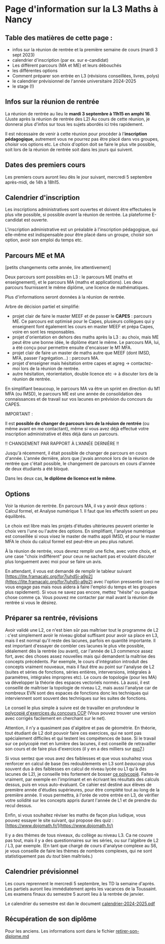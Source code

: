 Page d'information sur la L3 Maths à Nancy
==========================================




Table des matières de cette page :
----------------------------------

- infos sur la réunion de rentrée et la première semaine de cours (mardi 3 sept 2023)
- calendrier d'inscription (par ex. sur e-candidat)
- Les différent parcours (MA et ME) et leurs débouchés
- les différentes options
- Comment préparer son entrée en L3 (révisions conseillées, livres, polys)
- le calendrier prévisionnel de l'année universitaire 2024-2025
- le stage (!)




Infos sur la réunion de rentrée
--------------------------------

La réunion de rentrée au lieu le **mardi 3 septembre à 11h15 en amphi 16**. (Juste après la réunion de rentrée des L2)
Au cours de cette réunion, je donnerai plus d'infos sur tous les sujets abordés ici très rapidement.

Il est nécessaire de venir à cette réunion pour procéder à l'**inscription pédagogique**, autrement vous ne pourrez pas être placé dans vos groupes, choisir vos options etc. Le choix d'option doit se faire le plus vite possible, soit lors de la réunion de rentrée soit dans les jours qui suivent. 

Dates des premiers cours
------------------------

Les premiers cours auront lieu dès le jour suivant, mercredi 5 septembre après-midi, de 14h à 18h15.

Calendrier d'inscription
------------------------

Les inscriptions administratives sont ouvertes et doivent être effectuées le plus vite possible, si possible *avant* la réunion de rentrée. La plateforme E-candidat est ouverte.

L'inscription administrative est un préalable à l'inscription pédagogique, qui elle-même est indispensable pour être placé dans un groupe, choisir son option, avoir son emploi du temps etc.


Parcours ME et MA
-----------------

[petits changements cette année, lire attentivement]

Deux parcours sont possibles en L3 : le parcours ME (maths et enseignement), et le parcours MA (maths et applications). Les deux parcours fournissent le même diplôme, une licence de mathématiques.

Plus d'informations seront données à la réunion de rentrée. 

Arbre de décision partiel et simplifié:
- projet clair de faire le master MEEF et de passer le **CAPES** : parcours ME. Ce parcours est optimisé pour le Capes, plusieurs collègues qui y enseignent font également les cours en master MEEF et prépa Capes, voire en sont les responsables.
- projet d'orientation en dehors des maths après la L3 : au choix, mais ME peut être une bonne idée, le diplôme étant le même. Le parcours MA, lui, a été conçu pour permettre ensuite d'encaisser le M1 MFA.
- projet clair de faire un master de maths autre que MEEF (dont IMSD, MFA, passer l'agrégation...) : parcours MA. 
- projet d'enseigner mais hésitation entre capes et agreg -> contactez-moi lors de la réunion de rentrée.
- autre hésitation, réorientation, double licence etc -> à discuter lors de la réunion de rentrée.

En simplifiant beaucoup, le parcours MA va être un sprint en direction du M1 MFA (ou IMSD), le parcours ME est une année de consolidation des connaissances et de travail sur vos lacunes en prévision du concours du CAPES.

IMPORTANT : 

Il est **possible de changer de parcours lors de la réuion de rentrée** (ou même avant en me contactant), même si vous avez déjà effectué votre inscription administrative et êtes déjà dans un parcours.

!! CHANGEMENT PAR RAPPORT À L'ANNÉE DERNIÈRE !!

Jusqu'à récemment, il était possible de changer de parcours en cours d'année. L'année dernière, alors que j'avais annoncé lors de la réunion de rentrée que c'était possible, le changement de parcours en cours d'année de deux étudiants a été bloqué.

Dans les deux cas, **le diplôme de licence est le même**.

Options
-------

Voir la réunion de rentrée. En parcours MA, il va y avoir deux options : Calcul formel, et Analyse numérique 1. Il faut que les effectifs soient un peu équilibrés. 

Le choix est libre mais les projets d'études ultérieures peuvent orienter le choix vers l'une ou l'autre des options. En simplifiant, l'analyse numérique est conseillée si vous visez le master de maths appli IMSD, et pour le master MFA le choix du calcul formel est peut-être un peu plus naturel. 

À la réunion de rentrée, vous devrez remplir une fiche, avec votre choix, et une case "choix indifférent" pour ceux ne sachant pas et voulant discuter plus longuement avec moi pour se faire un avis.

En attendant, il vous est demandé de remplir le tableur suivant [https://lite.framacalc.org/for7iuhd5i-a9p2](https://lite.framacalc.org/for7iuhd5i-a9p2) avec l'option pressentie (ceci ne vous engage pas mais nous aidera à faire l'emploi du temps et les groupes plus rapidement).
Si vous ne savez pas encore, mettez "hésite" ou quelque chose comme ça. Vous pouvez me contacter par mail avant la réunion de rentrée si vous le désirez.





Préparer sa rentrée, révisions
------------------------------

Avoir validé une L2, ce n'est bien sûr pas maîtriser tout le programme de L2 : c'est simplement avoir le niveau global suffisant pour avoir sa place en L3, mais il est normal qu'il reste des lacunes, parfois en quantité importante.
Il est important d'essayer de combler ces lacunes le plus vite possible, idéalement dès la rentrée (ou avant), car l'année de L3 commence assez fort, avec des choses assez nouvelles mais qui demandent la maîtrise des concepts précédents. Par exemple, le cours d'intégration introduit des concepts vraiment nouveaux, mais il faut être au point sur l'analyse de L2 (suites et séries de fonctions, séries entières, interversions, intégrales à paramètres, intégrales impropres etc). Le cours de topologie (pour les MA) va développer la théorie des espaces vectoriels normés. Là aussi, il est conseillé de maîtriser la topologie de niveau L2, mais aussi l'analyse car de nombreux EVN sont des espaces de fonctions donc les techniques qui interviennent sont souvent des techniques sur les suites de fonctions.

Le conseil le plus simple à suivre est de travailler en profondeur le [polycopié d'exercices du concours CCP](https://www.concours-commun-inp.fr/_attachment/nouvel-accordeon-2/banque%20finale%20sans%20corr%2022-V2.pdf?download=true) (Vous pouvez trouver une version avec corrigés facilement en cherchant sur le net).

Attention, il n'y a quasiment pas d'algèbre et pas de géométrie. En théorie, tout étudiant de L2 doit pouvoir faire ces exercices, qui ne sont pas spécialement difficiles et qui testent les compétences de base. Si le travail sur ce polycopié met en lumière des lacunes, il est conseillé de retravailler son cours et de faire plus d'exercices (il y en a des milliers sur [exo7](http://exo7.emath.fr/search.php).)


Si vous sentez que vous avez des faiblesses et que vous souhaitez vous renforcer en calcul de base (les redoublements en L3 sont *beaucoup* plus souvent dus à des faiblesses en calcul de niveau lycée ou L1 qu'à des lacunes de L2), je conseille très fortement de bosser [ce polycopié](https://colasbd.github.io/cdc/cahier_de_calcul_v11.pdf).
Faites-le vraiment, par exemple en l'imprimant et en écrivant les résultats des calculs dessus, puis en vous auto-évaluant. Ce cahier est destiné aux élèves de première année d'étudies supérieures, pour être complété tout au long de la première année. Il vous permettra, à l'orée de votre entrée en L3, de vérifier votre solidité sur les concepts appris durant l'année de L1 et de prendre du recul dessus.

Enfin, si vous souhaitez réviser les maths de façon plus ludique, vous pouvez essayer le site suivant, qui propose des quiz : [https://www.dojomath.fr/](https://www.dojomath.fr/)

Il y a des thèmes de tous niveaux, du collège au niveau L3. Ca ne couvre pas tout, mais il y a des questionnaires sur les séries, ou sur l'algèbre de L2 / L3, par exemple. (En tant que chargé de cours d'analyse complexe au S6, je vous conseille de faire les thèmes de nombres complexes, qui ne sont statistiquement pas *du tout* bien maîtrisés.)


Calendrier prévisionnel
-----------------------

Les cours reprennent le mercredi 5 septembre, les TD la semaine d'après. Les partiels auront lieu immédiatement après les vacances de la Toussaint. Les examens finaux du semestre 5 auront lieu à la rentrée de janvier.

Le calendrier du semestre est dan le document [calendrier-2024-2025.pdf](calendrier-2024-2025.pdf)



Récupération de son diplôme
---------------------------
Pour les anciens. Les informations sont dans le fichier [retirer-son-diplome.md](retirer-son-diplome.md)








